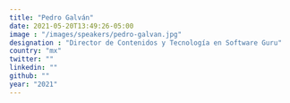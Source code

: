 ```yaml
---
title: "Pedro Galván"
date: 2021-05-20T13:49:26-05:00
image : "/images/speakers/pedro-galvan.jpg"
designation : "Director de Contenidos y Tecnología en Software Guru"
country: "mx"
twitter: ""
linkedin: ""
github: ""
year: "2021"
---
```


